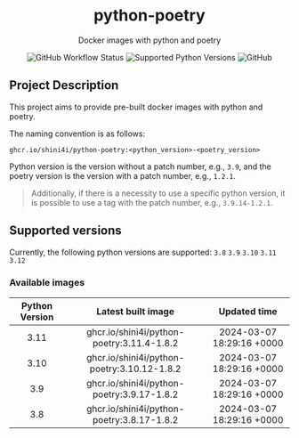 <div align="center">

# python-poetry

Docker images with python and poetry

![GitHub Workflow Status](https://img.shields.io/github/actions/workflow/status/shini4i/docker-python-poetry/update_readme.yml?branch=main&style=plastic)
![Supported Python Versions](https://img.shields.io/badge/python-3.8%20%7C%203.9%20%7C%203.10%20%7C%203.11%203.12-blue?style=plastic)
![GitHub](https://img.shields.io/github/license/shini4i/python-poetry?style=plastic)

</div>

## Project Description

This project aims to provide pre-built docker images with python and poetry.

The naming convention is as follows:
```
ghcr.io/shini4i/python-poetry:<python_version>-<poetry_version>
```
Python version is the version without a patch number, e.g., `3.9`, and the poetry version is the version with a patch number, e.g., `1.2.1`.

> Additionally, if there is a necessity to use a specific python version, it is possible to use a tag with the patch number, e.g., `3.9.14-1.2.1`.

## Supported versions

Currently, the following python versions are supported: `3.8` `3.9` `3.10` `3.11` `3.12`

### Available images
<!-- table_start -->
| Python Version |              Latest built image             |        Updated time       |
|:--------------:|:-------------------------------------------:|:-------------------------:|
|      3.11      |  ghcr.io/shini4i/python-poetry:3.11.4-1.8.2 | 2024-03-07 18:29:16 +0000 |
|      3.10      | ghcr.io/shini4i/python-poetry:3.10.12-1.8.2 | 2024-03-07 18:29:16 +0000 |
|      3.9       |  ghcr.io/shini4i/python-poetry:3.9.17-1.8.2 | 2024-03-07 18:29:16 +0000 |
|      3.8       |  ghcr.io/shini4i/python-poetry:3.8.17-1.8.2 | 2024-03-07 18:29:16 +0000 |
<!-- table_end -->
